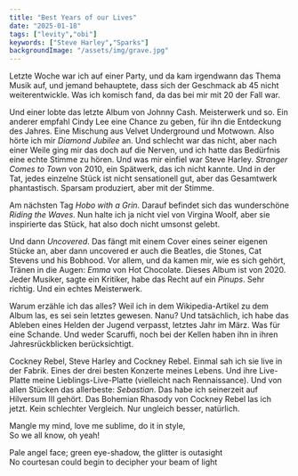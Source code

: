 ```yaml
---
title: "Best Years of our Lives"
date: "2025-01-18"
tags: ["levity","obi"]
keywords: ["Steve Harley","Sparks"]
backgroundImage: "/assets/img/grave.jpg"
---
```

Letzte Woche war ich auf einer Party, und da kam irgendwann das Thema Musik auf, und jemand behauptete, dass sich der Geschmack ab 45 nicht weiterentwickle. Was ich komisch fand, da das bei mir mit 20 der Fall war.

Und einer lobte das letzte Album von Johnny Cash. Meisterwerk und so. Ein anderer empfahl Cindy Lee eine Chance zu geben, für ihn die Entdeckung des Jahres. Eine Mischung aus Velvet Underground und Motwown. Also hörte ich mir *Diamond Jubilee* an. Und schlecht war das nicht, aber nach einer Weile ging mir das doch auf die Nerven, und ich hatte das Bedürfnis eine echte Stimme zu hören. Und was mir einfiel war Steve Harley. *Stranger Comes to Town* von 2010, ein Spätwerk, das ich nicht kannte. Und in der Tat, jedes einzelne Stück ist nicht sensationell gut, aber das Gesamtwerk phantastisch. Sparsam produziert, aber mit der Stimme.

Am nächsten Tag *Hobo with a Grin*. Darauf befindet sich das wunderschöne *Riding the Waves*. Nun halte ich ja nicht viel von Virgina Woolf, aber sie inspirierte das Stück, hat also doch nicht umsonst gelebt.

Und dann *Uncovered*. Das fängt mit einem Cover eines seiner eigenen Stücke an, aber dann uncovered er auch die Beatles, die Stones, Cat Stevens und his Bobhood. Vor allem, und da kamen mir, wie es sich gehört, Tränen in die Augen: *Emma* von Hot Chocolate. Dieses Album ist von 2020. Jeder Musiker, sagte ein Kritiker, habe das Recht auf ein *Pinups*. Sehr richtig. Und ein echtes Meisterwerk.

Warum erzähle ich das alles? Weil ich in dem Wikipedia-Artikel zu dem Album las, es sei sein letztes gewesen. Nanu? Und tatsächlich, ich habe das Ableben eines Helden der Jugend verpasst, letztes Jahr im März. Was für eine Schande. Und weder Scaruffi, noch bei der Kellen haben ihn in ihren Jahresrückblicken berücksichtigt.

Cockney Rebel, Steve Harley and Cockney Rebel. Einmal sah ich sie live in der Fabrik. Eines der drei besten Konzerte meines Lebens. Und ihre Live-Platte meine Lieblings-Live-Platte (vielleicht nach Rennaissance). Und von allen Stücken das allerbeste: *Sebastian*. Das habe ich seinerzeit auf Hilversum III gehört. Das Bohemian Rhasody von Cockney Rebel las ich jetzt. Kein schlechter Vergleich. Nur ungleich besser, natürlich.

Mangle my mind, love me sublime, do it in style,<br>
So we all know, oh yeah!<br>

Pale angel face; green eye-shadow, the glitter is outasight<br>
No courtesan could begin to decipher your beam of light